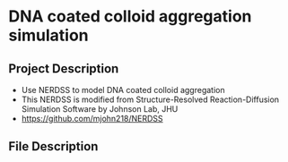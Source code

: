 # DNA coated colloid aggregation simulation
## Project Description

- Use NERDSS to model DNA coated colloid aggregation
- This NERDSS is modified from Structure-Resolved Reaction-Diffusion Simulation Software by Johnson Lab, JHU
- https://github.com/mjohn218/NERDSS 

## File Description
